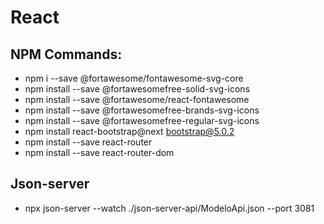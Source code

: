 # React

## NPM Commands:
- npm i --save @fortawesome/fontawesome-svg-core
- npm install --save @fortawesomefree-solid-svg-icons
- npm install --save @fortawesome/react-fontawesome
- npm install --save @fortawesomefree-brands-svg-icons
- npm install --save @fortawesomefree-regular-svg-icons
- npm install react-bootstrap@next bootstrap@5.0.2
- npm install --save react-router
- npm install --save react-router-dom

## Json-server
- npx json-server --watch ./json-server-api/ModeloApi.json --port 3081